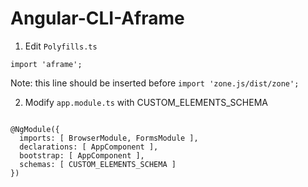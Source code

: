 # Angular-CLI-Aframe

1. Edit ```Polyfills.ts``` 

```import 'aframe';```

Note: this line should be inserted before ```import 'zone.js/dist/zone';```


2. Modify ```app.module.ts``` with CUSTOM_ELEMENTS_SCHEMA

```import { NgModule, CUSTOM_ELEMENTS_SCHEMA } from '@angular/core';

@NgModule({
  imports: [ BrowserModule, FormsModule ],
  declarations: [ AppComponent ],
  bootstrap: [ AppComponent ],
  schemas: [ CUSTOM_ELEMENTS_SCHEMA ]
})

```
